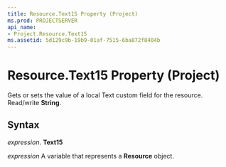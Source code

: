 ```yaml
---
title: Resource.Text15 Property (Project)
ms.prod: PROJECTSERVER
api_name:
- Project.Resource.Text15
ms.assetid: 5d129c9b-19b9-01af-7515-6ba872f8404b
---
```



# Resource.Text15 Property (Project)

Gets or sets the value of a local Text custom field for the resource. Read/write  **String**.


## Syntax

 _expression_. **Text15**

 _expression_ A variable that represents a **Resource** object.


